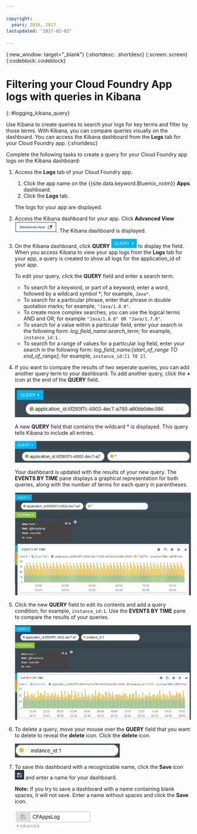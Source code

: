 ```yaml
---

copyright:
  years: 2016, 2017
lastupdated: "2017-02-02"

---
```


{:new_window: target="_blank"}
{:shortdesc: .shortdesc}
{:screen:.screen}
{:codeblock:.codeblock}


# Filtering your Cloud Foundry App logs with queries in Kibana
{: #logging_kibana_query}

Use Kibana to create queries to search your logs for key terms and filter by those terms. With Kibana, you can compare queries visually on the dashboard. You can access the Kibana dashboard from the **Logs** tab for your Cloud Foundry app. 
{:shortdesc}

Complete the following tasks to create a query for your Cloud Foundry app logs on the Kibana dashboard:

1. Access the **Logs** tab of your Cloud Foundry app. 

    1. Click the app name on the {{site.data.keyword.Bluemix_notm}} **Apps** dashboard.
    2. Click the **Logs** tab. 
    
    The logs for your app are displayed.

2. Access the Kibana dashboard for your app. Click **Advanced View** ![Advanced view link](images/logging_advanced_view.jpg "Advanced view link"). The Kibana dashboard is displayed.

3. On the Kibana dashboard, click **QUERY** ![Query icon](images/logging_query.jpg "Query icon") to display the field. When you access Kibana to view your app logs from the **Logs** tab for your app, a query is created to show all logs for the application_id of your app.
	
    To edit your query, click the **QUERY** field and enter a search term.

    * To search for a keyword, or part of a keyword, enter a word, followed by a wildcard symbol \*; for example, `Java*`. 
	* To search for a particular phrase, enter that phrase in double quotation marks; for example, `"Java/1.8.0"`.
	* To create more complex searches, you can use the logical terms AND and OR; for example `"Java/1.8.0" OR "Java/1.7.0"`.
	* To search for a value within a particular field, enter your search in the following form: *log_field_name:search_term*; for example, `instance_id:1`.
	* To search for a range of values for a particular log field, enter your search in the following form: *log_field_name:[start_of_range TO end_of_range]*; for example, `instance_id:[1 TO 2]`.

4. If you want to compare the results of two seperate queries, you can add another query term to your dashboard. To add another query, click the **+** icon at the end of the **QUERY** field.

    ![Query field](images/logging_query_field.jpg "Query field")
	
    A new **QUERY** field that contains the wildcard \* is displayed. This query tells Kibana to include all entries.
	
    ![Additional Query field](images/logging_additional_query_field.jpg "Additional Query field")
	
    Your dashboard is updated with the results of your new query. The **EVENTS BY TIME** pane displays a graphical representation for both queries, along with the number of terms for each query in parentheses. 
	
    ![Dashboard displaying graph for both queries](images/logging_dashboard_queries.jpg "Dashboard displaying graph for both queries")
	
5. Click the new **QUERY** field to edit its contents and add a query condition; for example, `instance_id:1`. Use the **EVENTS BY TIME** pane to compare the results of your queries.

    ![Dashboard displaying graph for both queries](images/logging_dashboard_queries2.jpg "Dashboard displaying graph for both queries")

6. To delete a query, move your mouse over the **QUERY** field that you want to delete to reveal the **delete** icon. Click the **delete** icon.

    ![Query field with delete icon](images/logging_delete_query.jpg "Query field with delete icon")

7. To save this dashboard with a recognizable name, click the **Save** icon ![Save icon](images/logging_save.jpg "Save icon") and enter a name for your dashboard. 

    **Note:** If you try to save a dashboard with a name containing blank spaces, it will not save. Enter a name without spaces and click the **Save** icon.

    ![Save dashboard name](images/logging_save_dashboard.jpg "Save dashboard name")


